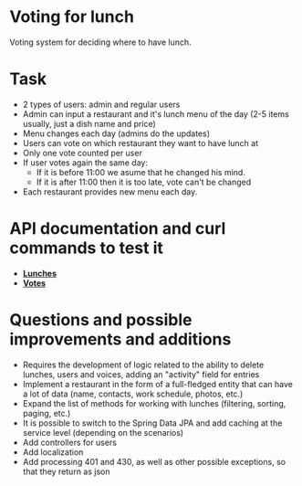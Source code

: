 # Voting for lunch
Voting system for deciding where to have lunch.

# Task
- 2 types of users: admin and regular users
- Admin can input a restaurant and it's lunch menu of the day (2-5 items usually, just a dish name and price)
- Menu changes each day (admins do the updates)
- Users can vote on which restaurant they want to have lunch at
- Only one vote counted per user
- If user votes again the same day:
  - If it is before 11:00 we asume that he changed his mind.
  - If it is after 11:00 then it is too late, vote can't be changed
- Each restaurant provides new menu each day.

# API documentation and curl commands to test it
- **[Lunches](./LunchesDoc.md)**
- **[Votes](./VotesDoc.md)**

# Questions and possible improvements and additions
- Requires the development of logic related to the ability to delete lunches, users and voices, adding an "activity" field for entries
- Implement a restaurant in the form of a full-fledged entity that can have a lot of data (name, contacts, work schedule, photos, etc.)
- Expand the list of methods for working with lunches (filtering, sorting, paging, etc.)
- It is possible to switch to the Spring Data JPA and add caching at the service level (depending on the scenarios)
- Add controllers for users
- Add localization
- Add processing 401 and 430, as well as other possible exceptions, so that they return as json